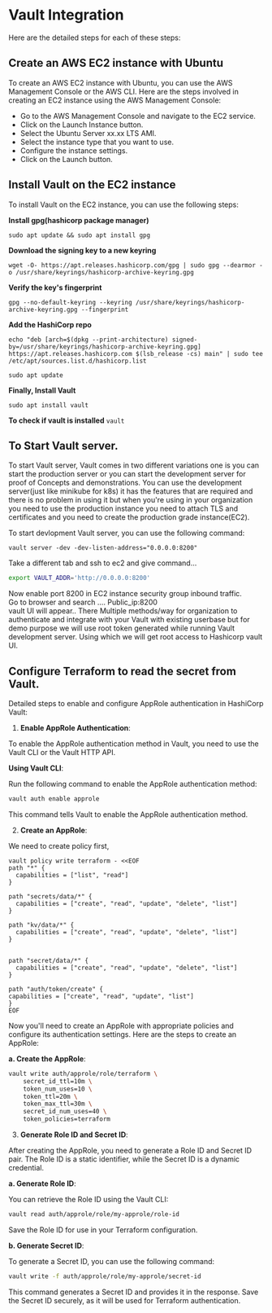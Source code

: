 # Vault Integration

Here are the detailed steps for each of these steps:

## Create an AWS EC2 instance with Ubuntu

To create an AWS EC2 instance with Ubuntu, you can use the AWS Management Console or the AWS CLI. Here are the steps involved in creating an EC2 instance using the AWS Management Console:

- Go to the AWS Management Console and navigate to the EC2 service.
- Click on the Launch Instance button.
- Select the Ubuntu Server xx.xx LTS AMI.
- Select the instance type that you want to use.
- Configure the instance settings.
- Click on the Launch button.

## Install Vault on the EC2 instance

To install Vault on the EC2 instance, you can use the following steps:

**Install gpg(hashicorp package manager)**

```
sudo apt update && sudo apt install gpg
```

**Download the signing key to a new keyring**

```
wget -O- https://apt.releases.hashicorp.com/gpg | sudo gpg --dearmor -o /usr/share/keyrings/hashicorp-archive-keyring.gpg
```

**Verify the key's fingerprint**

```
gpg --no-default-keyring --keyring /usr/share/keyrings/hashicorp-archive-keyring.gpg --fingerprint
```

**Add the HashiCorp repo**

```
echo "deb [arch=$(dpkg --print-architecture) signed-by=/usr/share/keyrings/hashicorp-archive-keyring.gpg] https://apt.releases.hashicorp.com $(lsb_release -cs) main" | sudo tee /etc/apt/sources.list.d/hashicorp.list
```

```
sudo apt update
```

**Finally, Install Vault**

```
sudo apt install vault
```

**To check if vault is installed**
``
vault
``

## To Start Vault server.

To start Vault server, Vault comes in two different variations one is you can start the production server or you can start the development server for proof of Concepts and demonstrations. You can use the development server(just like minikube for k8s) it has the features that are required and there is no problem in using it but when you're using in your organization you need to use the production instance you need to attach TLS and certificates and you need to create the production grade instance(EC2). <br/>

To start devlopment Vault server, you can use the following command:

```
vault server -dev -dev-listen-address="0.0.0.0:8200"

```
Take a different tab and ssh to ec2 and give command... 
```sh 
export VAULT_ADDR='http://0.0.0.0:8200'
```
Now enable port 8200 in EC2 instance security group inbound traffic.<br/>
Go to browser and search .... Public_ip:8200 <br/>
vault UI will appear.. There Multiple methods/way for organization to authenticate and integrate with your Vault with existing userbase but for demo purpose we will use root token generated while running Vault development server. Using which we will get root access to Hashicorp vault UI.

## Configure Terraform to read the secret from Vault.

Detailed steps to enable and configure AppRole authentication in HashiCorp Vault:

1. **Enable AppRole Authentication**:

To enable the AppRole authentication method in Vault, you need to use the Vault CLI or the Vault HTTP API.

**Using Vault CLI**:

Run the following command to enable the AppRole authentication method:

```bash
vault auth enable approle
```

This command tells Vault to enable the AppRole authentication method.

2. **Create an AppRole**:

We need to create policy first,

```
vault policy write terraform - <<EOF
path "*" {
  capabilities = ["list", "read"]
}

path "secrets/data/*" {
  capabilities = ["create", "read", "update", "delete", "list"]
}

path "kv/data/*" {
  capabilities = ["create", "read", "update", "delete", "list"]
}


path "secret/data/*" {
  capabilities = ["create", "read", "update", "delete", "list"]
}

path "auth/token/create" {
capabilities = ["create", "read", "update", "list"]
}
EOF
```

Now you'll need to create an AppRole with appropriate policies and configure its authentication settings. Here are the steps to create an AppRole:

**a. Create the AppRole**:

```bash
vault write auth/approle/role/terraform \
    secret_id_ttl=10m \
    token_num_uses=10 \
    token_ttl=20m \
    token_max_ttl=30m \
    secret_id_num_uses=40 \
    token_policies=terraform
```

3. **Generate Role ID and Secret ID**:

After creating the AppRole, you need to generate a Role ID and Secret ID pair. The Role ID is a static identifier, while the Secret ID is a dynamic credential.

**a. Generate Role ID**:

You can retrieve the Role ID using the Vault CLI:

```bash
vault read auth/approle/role/my-approle/role-id
```

Save the Role ID for use in your Terraform configuration.

**b. Generate Secret ID**:

To generate a Secret ID, you can use the following command:

```bash
vault write -f auth/approle/role/my-approle/secret-id
   ```

This command generates a Secret ID and provides it in the response. Save the Secret ID securely, as it will be used for Terraform authentication.